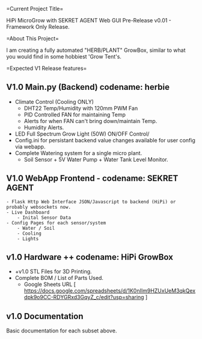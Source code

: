 =Current Project Title=

HiPi MicroGrow with SEKRET AGENT Web GUI
Pre-Release v0.01 - Framework Only Release.

=About This Project=

I am creating a fully automated "HERB/PLANT" GrowBox, similar to what you would find in some hobbiest 'Grow Tent's. 

=Expected V1 Release features=

V1.0
Main.py (Backend) codename: herbie
-------------------------
+ Climate Control (Cooling ONLY)
    - DHT22 Temp/Humidity with 120mm PWM Fan
    - PID Controlled FAN for maintaining Temp
    - Alerts for when FAN can't bring down/maintain Temp.
    - Humidity Alerts.
+ LED Full Spectrum Grow Light (50W) ON/OFF Control/
+ Config.ini for persistant backend value changes available for user config via webapp.
+ Complete Watering system for a single micro plant.
    - Soil Sensor + 5V Water Pump + Water Tank Level Monitor.

V1.0 WebApp Frontend - codename: SEKRET AGENT
---------------------------
    - Flask Http Web Interface JSON/Javascript to backend (HiPi) or probably websockets now.
    - Live Dashboard  
        - Inital Sensor Data
    - Config Pages for each sensor/system
        - Water / Soil
        - Cooling
        - Lights
        
v1.0 Hardware ++ codename: HiPi GrowBox 
----------------------------
+ +v1.0 STL Files for 3D Printing.
+ Complete BOM / List of Parts Used. 
    - Google Sheets URL [ https://docs.google.com/spreadsheets/d/1K0nIIm9HZUxUeM3qkQexdpk9o9CC-RDYGRxd3GqyZ_c/edit?usp=sharing ]

v1.0 Documentation
----------------------------
Basic documentation for each subset above. 
